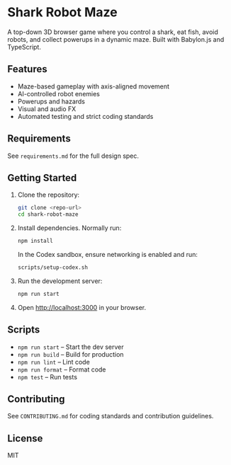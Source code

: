 # Shark Robot Maze

A top-down 3D browser game where you control a shark, eat fish, avoid robots, and collect powerups in a dynamic maze. Built with Babylon.js and TypeScript.

## Features
- Maze-based gameplay with axis-aligned movement
- AI-controlled robot enemies
- Powerups and hazards
- Visual and audio FX
- Automated testing and strict coding standards

## Requirements
See `requirements.md` for the full design spec.

## Getting Started
1. Clone the repository:
   ```sh
   git clone <repo-url>
   cd shark-robot-maze
   ```
2. Install dependencies. Normally run:
   ```sh
   npm install
   ```
   In the Codex sandbox, ensure networking is enabled and run:
   ```sh
   scripts/setup-codex.sh
   ```
3. Run the development server:
   ```sh
   npm run start
   ```
4. Open [http://localhost:3000](http://localhost:3000) in your browser.

## Scripts
- `npm run start` – Start the dev server
- `npm run build` – Build for production
- `npm run lint` – Lint code
- `npm run format` – Format code
- `npm test` – Run tests

## Contributing
See `CONTRIBUTING.md` for coding standards and contribution guidelines.

## License
MIT
